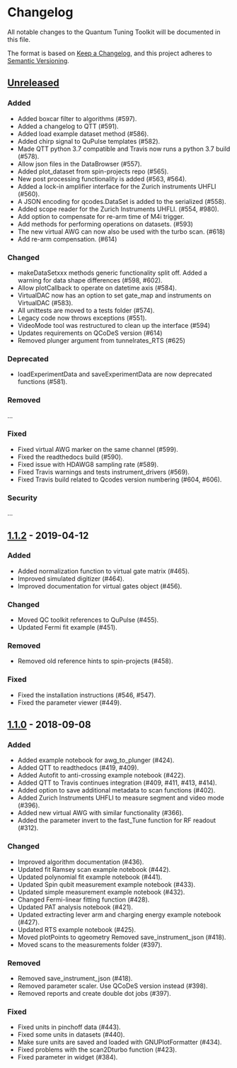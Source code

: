 # Changelog
All notable changes to the Quantum Tuning Toolkit will be documented in this file.

The format is based on [Keep a Changelog](https://keepachangelog.com/en/1.0.0/),
and this project adheres to [Semantic Versioning](https://semver.org/spec/v2.0.0.html).


## [Unreleased]

### Added
- Added boxcar filter to algorithms (#597).
- Added a changelog to QTT (#591).
- Added load example dataset method (#586).
- Added chirp signal to QuPulse templates (#582).
- Made QTT python 3.7 compatible and Travis now runs a python 3.7 build (#578).
- Allow json files in the DataBrowser (#557).
- Added plot_dataset from spin-projects repo (#565).
- New post processing functionality is added (#563, #564).
- Added a lock-in amplifier interface for the Zurich instruments UHFLI (#560).
- A JSON encoding for qcodes.DataSet is added to the serialized (#558).
- Added scope reader for the Zurich Instruments UHFLI. (#554, #980).
- Add option to compensate for re-arm time of M4i trigger.
- Add methods for performing operations on datasets. (#593)
- The new virtual AWG can now also be used with the turbo scan. (#618)
- Add re-arm compensation. (#614)

### Changed
- makeDataSetxxx methods generic functionality split off. Added a warning for data shape differences (#598, #602). 
- Allow plotCallback to operate on datetime axis (#584).
- VirtualDAC now has an option to set gate_map and instruments on VirtualDAC (#583).
- All unittests are moved to a tests folder (#574).
- Legacy code now throws exceptions (#551).
- VideoMode tool was restructured to clean up the interface (#594)
- Updates requirements on QCoDeS version (#614)
- Removed plunger argument from tunnelrates_RTS (#625)

### Deprecated
- loadExperimentData and saveExperimentData are now deprecated functions (#581).

### Removed
...

### Fixed
- Fixed virtual AWG marker on the same channel (#599).
- Fixed the readthedocs build (#590).
- Fixed issue with HDAWG8 sampling rate (#589).
- Fixed Travis warnings and tests instrument_drivers (#569).
- Fixed Travis build related to Qcodes version numbering (#604, #606).

### Security
...

## [1.1.2] - 2019-04-12

### Added
- Added normalization function to virtual gate matrix (#465).
- Improved simulated digitizer (#464).
- Improved documentation for virtual gates object (#456).

### Changed
- Moved QC toolkit references to QuPulse (#455).
- Updated Fermi fit example (#451).

### Removed
- Removed old reference hints to spin-projects (#458).

### Fixed
- Fixed the installation instructions (#546, #547).
- Fixed the parameter viewer (#449).


## [1.1.0] - 2018-09-08

### Added
- Added example notebook for awg_to_plunger (#424).
- Added QTT to readthedocs (#419, #409).
- Added Autofit to anti-crossing example notebook (#422).
- Added QTT to Travis continues integration (#409, #411, #413, #414).
- Added option to save additional metadata to scan functions (#402).
- Added Zurich Instruments UHFLI to measure segment and video mode (#396).
- Added new virtual AWG with similar functionality (#366).
- Added the parameter invert to the fast_Tune function for RF readout (#312).

### Changed
- Improved algorithm documentation (#436).
- Updated fit Ramsey scan example notebook (#442).
- Updated polynomial fit example notebook (#441).
- Updated Spin qubit measurement example notebook (#433).
- Updated simple measurement example notebook (#432).
- Changed Fermi-linear fitting function (#428).
- Updated PAT analysis notebook (#421).
- Updated extracting lever arm and charging energy example notebook (#427).
- Updated RTS example notebook (#425).
- Moved plotPoints to qgeometry Removed save_instrument_json (#418).
- Moved scans to the measurements folder (#397).

### Removed
- Removed save_instrument_json (#418).
- Removed parameter scaler. Use QCoDeS version instead (#398).
- Removed reports and create double dot jobs (#397).

### Fixed
- Fixed units in pinchoff data (#443).
- Fixed some units in datasets (#440).
- Make sure units are saved and loaded with GNUPlotFormatter (#434).
- Fixed problems with the scan2Dturbo function (#423).
- Fixed parameter in widget (#384).


[Unreleased]: https://github.com/QuTech-Delft/qtt/compare/1.1.2...HEAD
[1.1.2]: https://github.com/QuTech-Delft/qtt/compare/v1.1.0...1.1.2
[1.1.0]: https://github.com/QuTech-Delft/qtt/releases/v1.1.0
